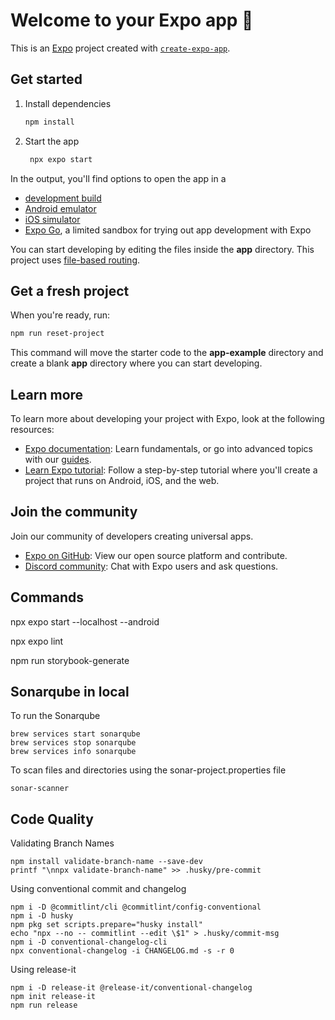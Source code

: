 # Welcome to your Expo app 👋

This is an [Expo](https://expo.dev) project created with [`create-expo-app`](https://www.npmjs.com/package/create-expo-app).

## Get started

1. Install dependencies

   ```bash
   npm install
   ```

2. Start the app

   ```bash
    npx expo start
   ```

In the output, you'll find options to open the app in a

- [development build](https://docs.expo.dev/develop/development-builds/introduction/)
- [Android emulator](https://docs.expo.dev/workflow/android-studio-emulator/)
- [iOS simulator](https://docs.expo.dev/workflow/ios-simulator/)
- [Expo Go](https://expo.dev/go), a limited sandbox for trying out app development with Expo

You can start developing by editing the files inside the **app** directory. This project uses [file-based routing](https://docs.expo.dev/router/introduction).

## Get a fresh project

When you're ready, run:

```bash
npm run reset-project
```

This command will move the starter code to the **app-example** directory and create a blank **app** directory where you can start developing.

## Learn more

To learn more about developing your project with Expo, look at the following resources:

- [Expo documentation](https://docs.expo.dev/): Learn fundamentals, or go into advanced topics with our [guides](https://docs.expo.dev/guides).
- [Learn Expo tutorial](https://docs.expo.dev/tutorial/introduction/): Follow a step-by-step tutorial where you'll create a project that runs on Android, iOS, and the web.

## Join the community

Join our community of developers creating universal apps.

- [Expo on GitHub](https://github.com/expo/expo): View our open source platform and contribute.
- [Discord community](https://chat.expo.dev): Chat with Expo users and ask questions.

## Commands
npx expo start --localhost --android

npx expo lint

npm run storybook-generate

## Sonarqube in local
To run the Sonarqube

```
brew services start sonarqube
brew services stop sonarqube
brew services info sonarqube
```

To scan files and directories using the sonar-project.properties file

```
sonar-scanner
```

## Code Quality

Validating Branch Names

```
npm install validate-branch-name --save-dev
printf "\nnpx validate-branch-name" >> .husky/pre-commit
```

Using conventional commit and changelog
```
npm i -D @commitlint/cli @commitlint/config-conventional
npm i -D husky
npm pkg set scripts.prepare="husky install"
echo "npx --no -- commitlint --edit \$1" > .husky/commit-msg
npm i -D conventional-changelog-cli
npx conventional-changelog -i CHANGELOG.md -s -r 0
```

Using release-it
```
npm i -D release-it @release-it/conventional-changelog
npm init release-it
npm run release
```
